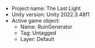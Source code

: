 <!-- UNITY CODE ASSIST INSTRUCTIONS START -->
- Project name: The Last Light
- Unity version: Unity 2022.3.48f1
- Active game object:
  - Name: RuinGenerator
  - Tag: Untagged
  - Layer: Default
<!-- UNITY CODE ASSIST INSTRUCTIONS END -->